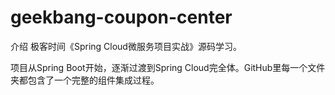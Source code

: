 # geekbang-coupon-center
介绍
极客时间《Spring Cloud微服务项目实战》源码学习。

项目从Spring Boot开始，逐渐过渡到Spring Cloud完全体。GitHub里每一个文件夹都包含了一个完整的组件集成过程。